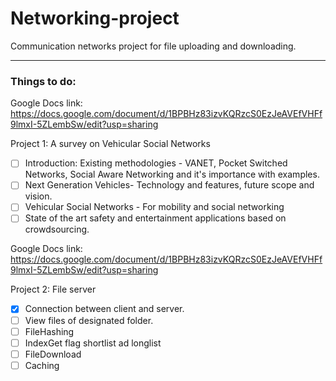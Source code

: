 # Networking-project
Communication networks project for file uploading and downloading.

__________________________________________________________________

### Things to do:
Google Docs link: https://docs.google.com/document/d/1BPBHz83izvKQRzcS0EzJeAVEfVHFf9lmxI-5ZLembSw/edit?usp=sharing

Project 1: A survey on Vehicular Social Networks
- [ ] Introduction: Existing methodologies - VANET, Pocket Switched Networks, Social Aware Networking and it's importance with examples.
- [ ] Next Generation Vehicles- Technology and features, future scope and vision. 
- [ ] Vehicular Social Networks - For mobility and social networking
- [ ] State of the art safety and entertainment applications based on crowdsourcing.

Google Docs link: https://docs.google.com/document/d/1BPBHz83izvKQRzcS0EzJeAVEfVHFf9lmxI-5ZLembSw/edit?usp=sharing
 
Project 2: File server
- [x] Connection between client and server.
- [ ] View files of designated folder.
- [ ] FileHashing
- [ ] IndexGet flag shortlist ad longlist
- [ ] FileDownload
- [ ] Caching